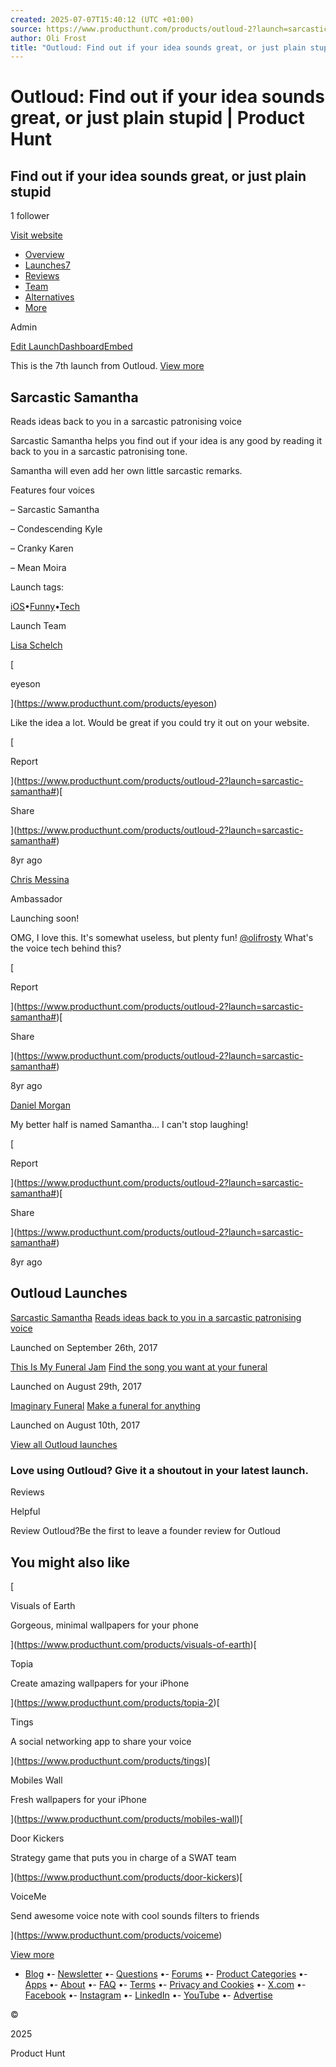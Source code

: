```yaml
---
created: 2025-07-07T15:40:12 (UTC +01:00)
source: https://www.producthunt.com/products/outloud-2?launch=sarcastic-samantha
author: Oli Frost
title: "Outloud: Find out if your idea sounds great, or just plain stupid | Product Hunt"
---
```


# Outloud: Find out if your idea sounds great, or just plain stupid | Product Hunt

## Find out if your idea sounds great, or just plain stupid

1 follower

[Visit website](http://outloud.oliandjosie.com/?ref=producthunt)

-   [Overview](https://www.producthunt.com/products/outloud-2)
-   [Launches7](https://www.producthunt.com/products/outloud-2/launches)
-   [Reviews](https://www.producthunt.com/products/outloud-2/reviews)
-   [Team](https://www.producthunt.com/products/outloud-2/makers)
-   [Alternatives](https://www.producthunt.com/products/outloud-2/alternatives)
-   [More](https://www.producthunt.com/products/outloud-2?launch=sarcastic-samantha#)

Admin

[Edit Launch](https://www.producthunt.com/posts/sarcastic-samantha/edit)[Dashboard](https://www.producthunt.com/products/outloud-2/sarcastic-samantha/launch-day?utm_source=admin-bar)[Embed](https://www.producthunt.com/posts/sarcastic-samantha/embed)

This is the 7th launch from Outloud. [View more](https://www.producthunt.com/products/outloud-2/launches)

## Sarcastic Samantha

Reads ideas back to you in a sarcastic patronising voice

Sarcastic Samantha helps you find out if your idea is any good by reading it back to you in a sarcastic patronising tone.

Samantha will even add her own little sarcastic remarks.

Features four voices

– Sarcastic Samantha

– Condescending Kyle

– Cranky Karen

– Mean Moira

Launch tags:

[iOS](https://www.producthunt.com/topics/ios)•[Funny](https://www.producthunt.com/topics/funny)•[Tech](https://www.producthunt.com/topics/tech)

Launch Team

[](https://www.producthunt.com/@olifrost)

[](https://www.producthunt.com/@lisaschelch)

[Lisa Schelch](https://www.producthunt.com/@lisaschelch)

[

eyeson

](https://www.producthunt.com/products/eyeson)

Like the idea a lot. Would be great if you could try it out on your website.

[

Report

](https://www.producthunt.com/products/outloud-2?launch=sarcastic-samantha#)[

Share

](https://www.producthunt.com/products/outloud-2?launch=sarcastic-samantha#)

8yr ago

[](https://www.producthunt.com/@chrismessina)

[Chris Messina](https://www.producthunt.com/@chrismessina)

Ambassador

Launching soon!

OMG, I love this. It's somewhat useless, but plenty fun! [@olifrosty](https://www.producthunt.com/@olifrosty) What's the voice tech behind this?

[

Report

](https://www.producthunt.com/products/outloud-2?launch=sarcastic-samantha#)[

Share

](https://www.producthunt.com/products/outloud-2?launch=sarcastic-samantha#)

8yr ago

[](https://www.producthunt.com/@danieljmorgan)

[Daniel Morgan](https://www.producthunt.com/@danieljmorgan)

My better half is named Samantha... I can't stop laughing!

[

Report

](https://www.producthunt.com/products/outloud-2?launch=sarcastic-samantha#)[

Share

](https://www.producthunt.com/products/outloud-2?launch=sarcastic-samantha#)

8yr ago

## Outloud Launches

[](https://www.producthunt.com/products/outloud-2)

[Sarcastic Samantha](https://www.producthunt.com/products/outloud-2) [Reads ideas back to you in a sarcastic patronising voice](https://www.producthunt.com/products/outloud-2)

Launched on September 26th, 2017

[](https://www.producthunt.com/products/outloud-2)

[This Is My Funeral Jam](https://www.producthunt.com/products/outloud-2) [Find the song you want at your funeral](https://www.producthunt.com/products/outloud-2)

Launched on August 29th, 2017

[](https://www.producthunt.com/products/outloud-2)

[Imaginary Funeral](https://www.producthunt.com/products/outloud-2) [Make a funeral for anything](https://www.producthunt.com/products/outloud-2)

Launched on August 10th, 2017

[View all Outloud launches](https://www.producthunt.com/products/outloud-2/launches)

### Love using Outloud? Give it a shoutout in your latest launch.

Reviews

Helpful

Review Outloud?Be the first to leave a founder review for Outloud

## You might also like

[

Visuals of Earth

Gorgeous, minimal wallpapers for your phone

](https://www.producthunt.com/products/visuals-of-earth)[

Topia

Create amazing wallpapers for your iPhone

](https://www.producthunt.com/products/topia-2)[

Tings

A social networking app to share your voice

](https://www.producthunt.com/products/tings)[

Mobiles Wall

Fresh wallpapers for your iPhone

](https://www.producthunt.com/products/mobiles-wall)[

Door Kickers

Strategy game that puts you in charge of a SWAT team

](https://www.producthunt.com/products/door-kickers)[

VoiceMe

Send awesome voice note with cool sounds filters to friends

](https://www.producthunt.com/products/voiceme)

[View more](https://www.producthunt.com/products/outloud-2/alternatives)

-   [Blog](https://www.producthunt.com/stories)
•-   [Newsletter](https://www.producthunt.com/newsletters)
•-   [Questions](https://www.producthunt.com/questions)
•-   [Forums](https://www.producthunt.com/forums)
•-   [Product Categories](https://www.producthunt.com/categories)
•-   [Apps](https://www.producthunt.com/apps)
•-   [About](https://www.producthunt.com/about)
•-   [FAQ](https://help.producthunt.com/)
•-   [Terms](https://www.producthunt.com/legal#terms)
•-   [Privacy and Cookies](https://www.producthunt.com/legal#privacy)
•-   [X.com](https://x.com/ProductHunt)
•-   [Facebook](https://www.facebook.com/producthunt)
•-   [Instagram](https://www.instagram.com/producthunt)
•-   [LinkedIn](https://www.linkedin.com/company/producthunt)
•-   [YouTube](https://www.youtube.com/channel/UCOtU18DT8csQVqHPT1wtYzw)
•-   [Advertise](https://www.producthunt.com/sponsor?utm_content=sf)

©

2025

Product Hunt

